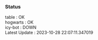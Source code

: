 ### Status


table : OK  
hogwarts : OK  
icy-bot : DOWN  
Latest Update : 2023-10-28 22:07:11.347019
